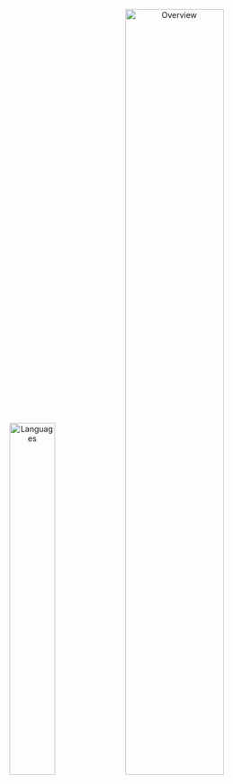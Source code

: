 <p align="center">
  <img src="https://github-readme-stats.vercel.app/api/top-langs/?username=thevurv&langs_count=6&layout=compact&theme=light&hide_border=true&hide=golo,html,batchfile,javascript,css,zig,shell&bg_color=0000&text_color=666666" width=40% alt="Languages">

  <img src="https://github-readme-stats.vercel.app/api?username=thevurv&amp;show_icons=true&amp;theme=light&amp;card_width=50&amp;include_all_commits=true&amp;count_private=true&amp;hide_title=true&amp;hide_border=true&amp;bg_color=0000&amp;text_color=666666" width=59% alt="Overview">
</p>
